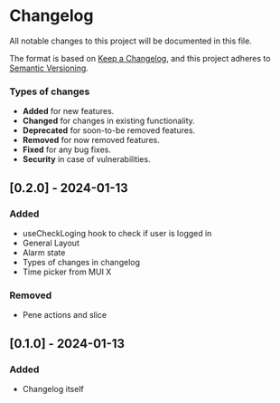 # Changelog

All notable changes to this project will be documented in this file.

The format is based on [Keep a Changelog](https://keepachangelog.com/en/1.0.0/),
and this project adheres to [Semantic Versioning](https://semver.org/spec/v2.0.0.html).

### Types of changes

- **Added** for new features.
- **Changed** for changes in existing functionality.
- **Deprecated** for soon-to-be removed features.
- **Removed** for now removed features.
- **Fixed** for any bug fixes.
- **Security** in case of vulnerabilities.

## [0.2.0] - 2024-01-13

### Added

- useCheckLoging hook to check if user is logged in
- General Layout
- Alarm state
- Types of changes in changelog
- Time picker from MUI X

### Removed

- Pene actions and slice

## [0.1.0] - 2024-01-13

### Added

- Changelog itself
